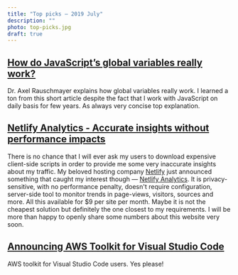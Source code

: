 ```yaml
---
title: "Top picks — 2019 July"
description: ""
photo: top-picks.jpg
draft: true
---
```


## [How do JavaScript’s global variables really work?](https://2ality.com/2019/07/global-scope.html)

Dr. Axel Rauschmayer explains how global variables really work. I learned a ton from this short article despite the fact that I work with JavaScript on daily basis for few years. As always very concise top explanation.

## [Netlify Analytics - Accurate insights without performance impacts](https://www.netlify.com/blog/2019/07/10/netlify-analytics---accurate-insights-without-performance-impacts/)

There is no chance that I will ever ask my users to download expensive client-side scripts in order to provide me some very inaccurate insights about my traffic. My beloved hosting company [Netlify](https://www.netlify.com/) just announced something that caught my interest though — [Netlify Analytics](https://www.netlify.com/products/analytics/). It is privacy-sensitive, with no performance penalty, doesn't require configuration, server-side tool to monitor trends in page-views, visitors, sources and more. All this available for $9 per site per month. Maybe it is not the cheapest solution but definitely the one closest to my requirements. I will be more than happy to openly share some numbers about this website very soon.

## [Announcing AWS Toolkit for Visual Studio Code](https://aws.amazon.com/blogs/developer/announcing-aws-toolkit-for-visual-studio-code/)

AWS toolkit for Visual Studio Code users. Yes please!

